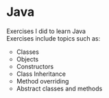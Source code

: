 # Java
Exercises I did to learn Java <BR> 
Exercises include topics such as: <BR> 
<OL> 
<LI type = "circle"> Classes 
<LI type = "circle">  Objects 
<LI type = "circle">  Constructors 
<LI type = "circle">  Class Inheritance 
<LI type = "circle">  Method overriding 
<LI type = "circle">  Abstract classes and methods
  </OL>
